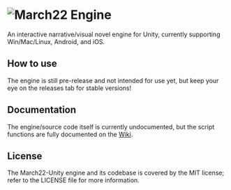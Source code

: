 # ![March22 Engine](http://i.imgur.com/9ftTAtK.png)
An interactive narrative/visual novel engine for Unity, currently supporting Win/Mac/Linux, Android, and iOS.

## How to use
The engine is still pre-release and not intended for use yet, but keep your eye on the releases tab for stable versions!

## Documentation
The engine/source code itself is currently undocumented, but the script functions are fully documented on the [Wiki](https://github.com/Slynchy/March22-Unity/wiki). 

## License
The March22-Unity engine and its codebase is covered by the MIT license; refer to the LICENSE file for more information.
